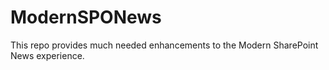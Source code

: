 # ModernSPONews
This repo provides much needed enhancements to the Modern SharePoint News experience. 

